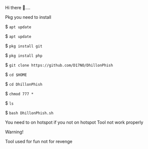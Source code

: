  Hi there 👋.... 

 Pkg you need to install

$ `apt update`

$ `apt update`
 
$ `pkg install git`

$ `pkg install php`

$ `git clone https://github.com/D17NO/DhillonPhish` 

$ `cd $HOME`

$ `cd DhillonPhish`

$ `chmod 777 *`

$ `ls`

$ `bash DhillonPhish.sh`

You need to on hotspot if you not on hotspot
Tool not work properly

Warning! 

Tool used for fun not for revenge 

